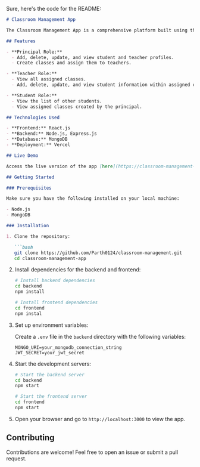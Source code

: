 Sure, here's the code for the README:

```markdown
# Classroom Management App

The Classroom Management App is a comprehensive platform built using the MERN stack (MongoDB, Express.js, React, Node.js) to streamline school administration and classroom activities.

## Features

- **Principal Role:**
  - Add, delete, update, and view student and teacher profiles.
  - Create classes and assign them to teachers.

- **Teacher Role:**
  - View all assigned classes.
  - Add, delete, update, and view student information within assigned classes.

- **Student Role:**
  - View the list of other students.
  - View assigned classes created by the principal.

## Technologies Used

- **Frontend:** React.js
- **Backend:** Node.js, Express.js
- **Database:** MongoDB
- **Deployment:** Vercel

## Live Demo

Access the live version of the app [here](https://classroom-management-smoky.vercel.app/).

## Getting Started

### Prerequisites

Make sure you have the following installed on your local machine:

- Node.js
- MongoDB

### Installation

1. Clone the repository:

   ```bash
   git clone https://github.com/Parth0124/classroom-management.git
   cd classroom-management-app
   ```

2. Install dependencies for the backend and frontend:

   ```bash
   # Install backend dependencies
   cd backend
   npm install

   # Install frontend dependencies
   cd frontend
   npm instal
   ```

3. Set up environment variables:

   Create a `.env` file in the `backend` directory with the following variables:

   ```env
   MONGO_URI=your_mongodb_connection_string
   JWT_SECRET=your_jwt_secret
   ```

4. Start the development servers:

   ```bash
   # Start the backend server
   cd backend
   npm start

   # Start the frontend server
   cd frontend
   npm start
   ```

5. Open your browser and go to `http://localhost:3000` to view the app.

## Contributing

Contributions are welcome! Feel free to open an issue or submit a pull request.
